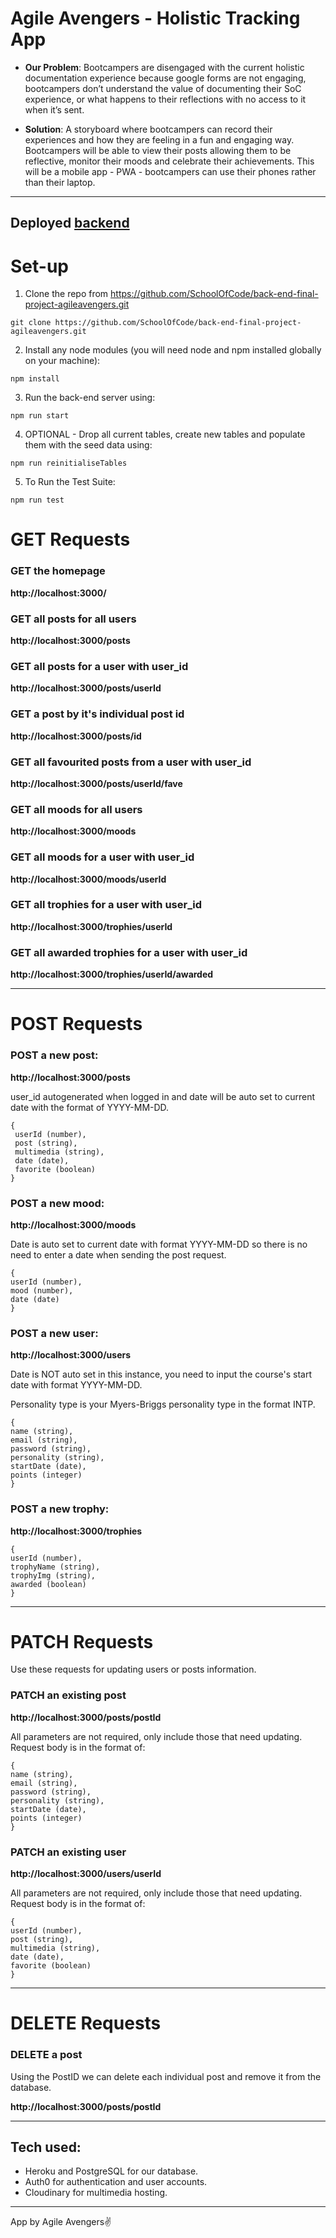 # Agile Avengers - Holistic Tracking App

- **Our Problem**: Bootcampers are disengaged with the current holistic documentation experience because google forms are not engaging, bootcampers don’t understand the value of documenting their SoC experience, or what happens to their reflections with no access to it when it’s sent.

- **Solution**: A storyboard where bootcampers can record their experiences and how they are feeling in a fun and engaging way. Bootcampers will be able to view their posts allowing them to be reflective, monitor their moods and celebrate their achievements. This will be a mobile app - PWA - bootcampers can use their phones rather than their laptop.

---

## Deployed [backend](https://agile-avengers-app.herokuapp.com)

# Set-up

1. Clone the repo from https://github.com/SchoolOfCode/back-end-final-project-agileavengers.git

```
git clone https://github.com/SchoolOfCode/back-end-final-project-agileavengers.git
```

2. Install any node modules (you will need node and npm installed globally on your machine):

```
npm install
```

3. Run the back-end server using:

```
npm run start
```

4. OPTIONAL - Drop all current tables, create new tables and populate them with the seed data using:

```
npm run reinitialiseTables
```

5. To Run the Test Suite:

```
npm run test
```

# GET Requests

### GET the homepage

**http://localhost:3000/**

### GET all posts for all users

**http://localhost:3000/posts**

### GET all posts for a user with user_id

**http://localhost:3000/posts/userId**

### GET a post by it's individual post id

**http://localhost:3000/posts/id**

### GET all favourited posts from a user with user_id

**http://localhost:3000/posts/userId/fave**

### GET all moods for all users

**http://localhost:3000/moods**

### GET all moods for a user with user_id

**http://localhost:3000/moods/userId**

### GET all trophies for a user with user_id

**http://localhost:3000/trophies/userId**

### GET all awarded trophies for a user with user_id

**http://localhost:3000/trophies/userId/awarded**

---

# POST Requests

### POST a new post:

**http://localhost:3000/posts**

user_id autogenerated when logged in and date will be auto set to current date with the format of YYYY-MM-DD.

```
{
 userId (number),
 post (string),
 multimedia (string),
 date (date),
 favorite (boolean)
}
```

### POST a new mood:

**http://localhost:3000/moods**

Date is auto set to current date with format YYYY-MM-DD so there is no need to enter a date when sending the post request.

```
{
userId (number),
mood (number),
date (date)
}
```

### POST a new user:

**http://localhost:3000/users**

Date is NOT auto set in this instance, you need to input the course's start date with format YYYY-MM-DD.

Personality type is your Myers-Briggs personality type in the format INTP.

```
{
name (string),
email (string),
password (string),
personality (string),
startDate (date),
points (integer)
}
```

### POST a new trophy:

**http://localhost:3000/trophies**

```
{
userId (number),
trophyName (string),
trophyImg (string),
awarded (boolean)
}
```

---

# PATCH Requests

Use these requests for updating users or posts information.

### PATCH an existing post

**http://localhost:3000/posts/postId**

All parameters are not required, only include those that need updating. Request body is in the format of:

```
{
name (string),
email (string),
password (string),
personality (string),
startDate (date),
points (integer)
}
```

### PATCH an existing user

**http://localhost:3000/users/userId**

All parameters are not required, only include those that need updating. Request body is in the format of:

```
{
userId (number),
post (string),
multimedia (string),
date (date),
favorite (boolean)
}
```

---

# DELETE Requests

### DELETE a post

Using the PostID we can delete each individual post and remove it from the database.

**http://localhost:3000/posts/postId**

---

## Tech used:

- Heroku and PostgreSQL for our database.
- Auth0 for authentication and user accounts.
- Cloudinary for multimedia hosting.

---

App by Agile Avengers✌️
